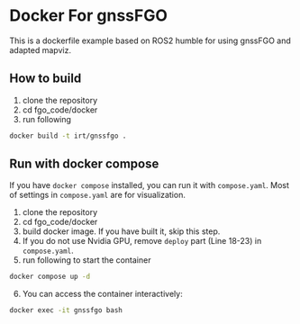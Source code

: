 # Docker For gnssFGO

This is a dockerfile example based on ROS2 humble for using gnssFGO and adapted mapviz.

## How to build

1. clone the repository
2. cd fgo_code/docker
3. run following
```bash
docker build -t irt/gnssfgo .
```

## Run with docker compose

If you have `docker compose` installed, you can run it with `compose.yaml`. Most of settings in `compose.yaml` are for visualization.

1. clone the repository
2. cd fgo_code/docker
3. build docker image. If you have built it, skip this step.
4. If you do not use Nvidia GPU, remove `deploy` part (Line 18-23) in `compose.yaml`.
5. run following to start the container
```bash
docker compose up -d
```
6. You can access the container interactively:
```bash
docker exec -it gnssfgo bash
```